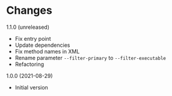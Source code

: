 Changes
=======

1.1.0 (unreleased)

- Fix entry point
- Update dependencies
- Fix method names in XML
- Rename parameter `--filter-primary` to `--filter-executable`
- Refactoring


1.0.0 (2021-08-29)

- Initial version
